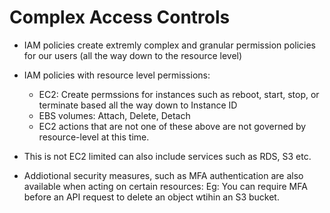 # Complex Access Controls

* IAM policies create extremly complex and granular permission policies for our users (all the way down to the resource level)
* IAM policies with resource level permissions:
    * EC2: Create permssions for instances such as reboot, start, stop, or terminate based all the way down to Instance ID
    * EBS volumes: Attach, Delete, Detach
    * EC2 actions that are not one of these above are not governed by resource-level at this time.
* This is not EC2 limited can also include services such as RDS, S3 etc.

* Addiotional security measures, such as MFA authentication are also available when acting on certain resources:
    Eg: You can require MFA before an API request to delete an object wtihin an S3 bucket.
    